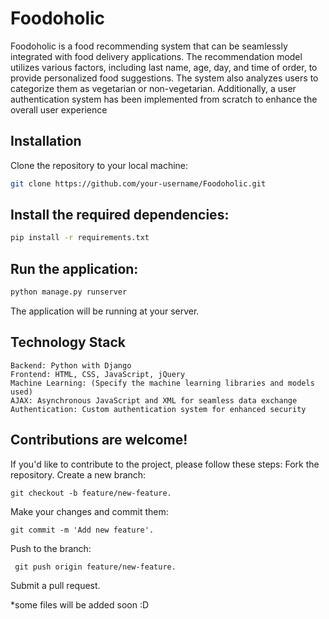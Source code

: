 # Foodoholic

Foodoholic is a food recommending system that can be seamlessly integrated with food delivery applications. The recommendation model utilizes various factors, including last name, age, day, and time of order, to provide personalized food suggestions. The system also analyzes users to categorize them as vegetarian or non-vegetarian. Additionally, a user authentication system has been implemented from scratch to enhance the overall user experience
## Installation

Clone the repository to your local machine:

```bash
git clone https://github.com/your-username/Foodoholic.git
```

## Install the required dependencies:

```bash
pip install -r requirements.txt
```
## Run the application:

```bash
python manage.py runserver
```
The application will be running at your server.

## Technology Stack
	Backend: Python with Django
	Frontend: HTML, CSS, JavaScript, jQuery
	Machine Learning: (Specify the machine learning libraries and models used)
	AJAX: Asynchronous JavaScript and XML for seamless data exchange
	Authentication: Custom authentication system for enhanced security

##	Contributions are welcome! 
If you'd like to contribute to the project, please follow these steps:
Fork the repository.
Create a new branch:
 
    git checkout -b feature/new-feature.
Make your changes and commit them: 

    git commit -m 'Add new feature'.


Push to the branch: 

     git push origin feature/new-feature.

Submit a pull request.

*some files will be added soon :D
